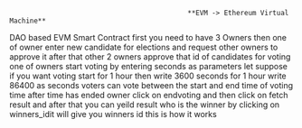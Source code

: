                                                 **EVM -> Ethereum Virtual Machine**
DAO based EVM Smart Contract
first you need to have 3 Owners
then one of owner enter new candidate for elections and request other owners to approve it 
after that other 2 owners approve that id of candidates
for voting one of owners start voting by entering seconds as parameters let suppose if you want voting start for 1 hour then write 3600 seconds
for 1 hour write 86400 as seconds
voters can vote between the start and end time of voting time
after time has ended 
owner click on endvoting and then click on fetch result 
and after that you can yeild result who is the winner by clicking on winners_idit will give you winners id 
this is how it works
